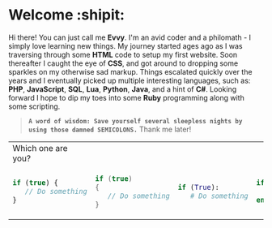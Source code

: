 # Welcome :shipit:

Hi there! You can just call me **Evvy**. I'm an avid coder and a philomath - I simply love learning new things.
My journey started ages ago as I was traversing through some **HTML** code to setup my first website. Soon thereafter I caught the eye of **CSS**, and got around to dropping some sparkles on my otherwise sad markup. Things escalated quickly over the years and I eventually picked up multiple interesting languages, such as: **PHP**, **JavaScript**, **SQL**, **Lua**, **Python**, **Java**, and a hint of **C#**.
Looking forward I hope to dip my toes into some **Ruby** programming along with some scripting.

> **`A word of wisdom: Save yourself several sleepless nights by using those damned SEMICOLONS.`**
> Thank me later!

<table>
<tr>
<td> Which one are you?</td>
</tr>
<tr>
<td>

```javascript
if (true) {
   // Do something
}
```

</td>
<td>
    
```cpp
if (true)
{
   // Do something
}
```
</td>
<td>
    
```python
if (True):
   # Do something
```
</td>
<td>
    
```lua
if (true) then
   -- Do something
end
```
</td>
</tr>
</table>
